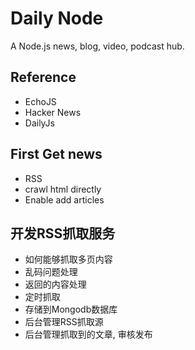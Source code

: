 Daily Node
======

A Node.js news, blog, video, podcast hub.


## Reference

* EchoJS
* Hacker News
* DailyJs



## First Get news

* RSS
* crawl html directly
* Enable add articles


## 开发RSS抓取服务

* 如何能够抓取多页内容
* 乱码问题处理
* 返回的内容处理
* 定时抓取
* 存储到Mongodb数据库
* 后台管理RSS抓取源
* 后台管理抓取到的文章, 审核发布